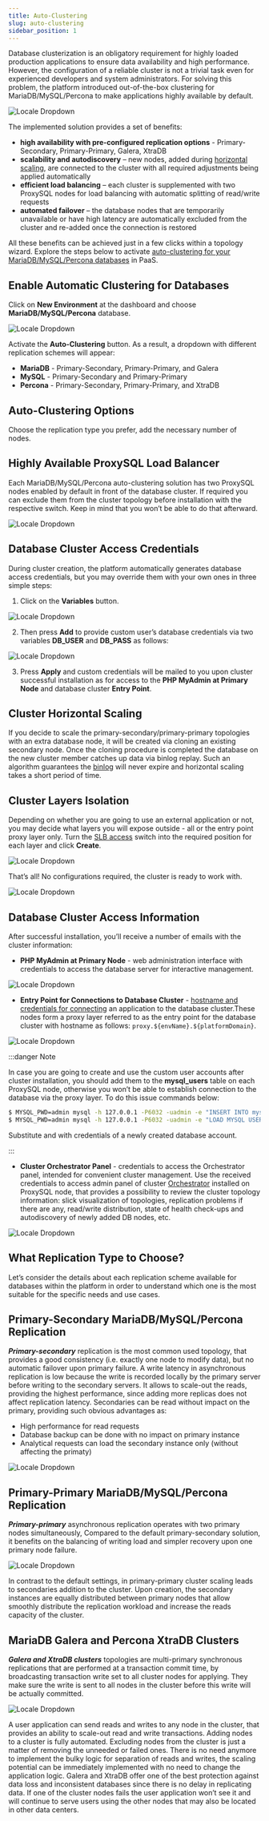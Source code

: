 ```yaml
---
title: Auto-Clustering
slug: auto-clustering
sidebar_position: 1
---
```


<!-- ## MariaDB/MySQL/Percona Auto-Сlustering -->

Database clusterization is an obligatory requirement for highly loaded production applications to ensure data availability and high performance. However, the configuration of a reliable cluster is not a trivial task even for experienced developers and system administrators. For solving this problem, the platform introduced out-of-the-box clustering for MariaDB/MySQL/Percona to make applications highly available by default.

<div style={{
    display:'flex',
    justifyContent: 'center',
    margin: '0 0 1rem 0'
}}>

![Locale Dropdown](./img/Auto-Clustering/01-mysql-mariadb-percona-scheme.svg)

</div>

The implemented solution provides a set of benefits:

- **high availability with pre-configured replication options** - Primary-Secondary, Primary-Primary, Galera, XtraDB
- **scalability and autodiscovery** – new nodes, added during [horizontal scaling](/application-setting/scaling-and-clustering/horizontal-scaling), are connected to the cluster with all required adjustments being applied automatically
- **efficient load balancing** – each cluster is supplemented with two ProxySQL nodes for load balancing with automatic splitting of read/write requests
- **automated failover** – the database nodes that are temporarily unavailable or have high latency are automatically excluded from the cluster and re-added once the connection is restored

All these benefits can be achieved just in a few clicks within a topology wizard. Explore the steps below to activate [auto-clustering for your MariaDB/MySQL/Percona databases](https://github.com/jelastic-jps/mysql-cluster) in PaaS.

## Enable Automatic Clustering for Databases

Click on **New Environment** at the dashboard and choose **MariaDB/MySQL/Percona** database.

<div style={{
    display:'flex',
    justifyContent: 'center',
    margin: '0 0 1rem 0'
}}>

![Locale Dropdown](./img/Auto-Clustering/02-new-environment.png)

</div>

Activate the **Auto-Clustering** button. As a result, a dropdown with different replication schemes will appear:

- **MariaDB** - Primary-Secondary, Primary-Primary, and Galera
- **MySQL** - Primary-Secondary and Primary-Primary
- **Percona** - Primary-Secondary, Primary-Primary, and XtraDB

## Auto-Clustering Options

Choose the replication type you prefer, add the necessary number of nodes.

## Highly Available ProxySQL Load Balancer

Each MariaDB/MySQL/Percona auto-clustering solution has two ProxySQL nodes enabled by default in front of the database cluster. If required you can exclude them from the cluster topology before installation with the respective switch. Keep in mind that you won’t be able to do that afterward.

<div style={{
    display:'flex',
    justifyContent: 'center',
    margin: '0 0 1rem 0'
}}>

![Locale Dropdown](./img/Auto-Clustering/03-auto-clustering-proxysql.png)

</div>

## Database Cluster Access Credentials

During cluster creation, the platform automatically generates database access credentials, but you may override them with your own ones in three simple steps:

1. Click on the **Variables** button.

<div style={{
    display:'flex',
    justifyContent: 'center',
    margin: '0 0 1rem 0'
}}>

![Locale Dropdown](./img/Auto-Clustering/04-database-variables.png)

</div>

2. Then press **Add** to provide custom user’s database credentials via two variables **DB_USER** and **DB_PASS** as follows:

<div style={{
    display:'flex',
    justifyContent: 'center',
    margin: '0 0 1rem 0'
}}>

![Locale Dropdown](./img/Auto-Clustering/05-add-variables.png)

</div>

3. Press **Apply** and custom credentials will be mailed to you upon cluster successful installation as for access to the **PHP MyAdmin at Primary Node** and database cluster **Entry Point**.

## Cluster Horizontal Scaling

If you decide to scale the primary-secondary/primary-primary topologies with an extra database node, it will be created via cloning an existing secondary node. Once the cloning procedure is completed the database on the new cluster member catches up data via binlog replay. Such an algorithm guarantees the [binlog](https://dev.mysql.com/doc/dev/mysql-server/latest/) will never expire and horizontal scaling takes a short period of time.

## Cluster Layers Isolation

Depending on whether you are going to use an external application or not, you may decide what layers you will expose outside - all or the entry point proxy layer only. Turn the [SLB access](/application-setting/external-access-to-applications/shared-load-balancer#deny-access-via-shared-load-balancer) switch into the required position for each layer and click **Create**.

<div style={{
    display:'flex',
    justifyContent: 'center',
    margin: '0 0 1rem 0'
}}>

![Locale Dropdown](./img/Auto-Clustering/06-database-access-via-slb.png)

</div>

That’s all! No configurations required, the cluster is ready to work with.

<div style={{
    display:'flex',
    justifyContent: 'center',
    margin: '0 0 1rem 0'
}}>

![Locale Dropdown](./img/Auto-Clustering/07-database-auto-cluster.png)

</div>

## Database Cluster Access Information

After successful installation, you’ll receive a number of emails with the cluster information:

- **PHP MyAdmin at Primary Node** - web administration interface with credentials to access the database server for interactive management.

<div style={{
    display:'flex',
    justifyContent: 'center',
    margin: '0 0 1rem 0'
}}>

![Locale Dropdown](./img/Auto-Clustering/08-access-phpmyadmin.png)

</div>

- **Entry Point for Connections to Database Cluster** - [hostname and credentials for connecting](/application-setting/domain-name-management/container-dns-hostnames#hostnames-for-specific-layers) an application to the database cluster.These nodes form a proxy layer referred to as the entry point for the database cluster with hostname as follows: `proxy.${envName}.${platformDomain}`.

<div style={{
    display:'flex',
    justifyContent: 'center',
    margin: '0 0 1rem 0'
}}>

![Locale Dropdown](./img/Auto-Clustering/09-proxy-sql-db-replication.gif)

</div>

:::danger Note

In case you are going to create and use the custom user accounts after cluster installation, you should add them to the **mysql_users** table on each ProxySQL node, otherwise you won’t be able to establish connection to the database via the proxy layer. To do this issue commands below:

```bash
$ MYSQL_PWD=admin mysql -h 127.0.0.1 -P6032 -uadmin -e "INSERT INTO mysql_users (username,password,default_hostgroup) VALUES ('<username>', '<password>', 2);"
$ MYSQL_PWD=admin mysql -h 127.0.0.1 -P6032 -uadmin -e "LOAD MYSQL USERS TO RUNTIME; SAVE MYSQL USERS TO DISK;"
```

Substitute and with credentials of a newly created database account.

:::

- **Cluster Orchestrator Panel** - credentials to access the Orchestrator panel, intended for convenient cluster management. Use the received credentials to access admin panel of cluster [Orchestrator](https://github.com/openark/orchestrator) installed on ProxySQL node, that provides a possibility to review the cluster topology information: slick visualization of topologies, replication problems if there are any, read/write distribution, state of health check-ups and autodiscovery of newly added DB nodes, etc.

<div style={{
    display:'flex',
    justifyContent: 'center',
    margin: '0 0 1rem 0'
}}>

![Locale Dropdown](./img/Auto-Clustering/10-database-cluster-orchestrator.png)

</div>

## What Replication Type to Choose?

Let’s consider the details about each replication scheme available for databases within the platform in order to understand which one is the most suitable for the specific needs and use cases.

## Primary-Secondary MariaDB/MySQL/Percona Replication

**_Primary-secondary_** replication is the most common used topology, that provides a good consistency (i.e. exactly one node to modify data), but no automatic failover upon primary failure. A write latency in asynchronous replication is low because the write is recorded locally by the primary server before writing to the secondary servers. It allows to scale-out the reads, providing the highest performance, since adding more replicas does not affect replication latency. Secondaries can be read without impact on the primary, providing such obvious advantages as:

- High performance for read requests
- Database backup can be done with no impact on primary instance
- Analytical requests can load the secondary instance only (without affecting the primaty)

<div style={{
    display:'flex',
    justifyContent: 'center',
    margin: '0 0 1rem 0'
}}>

![Locale Dropdown](./img/Auto-Clustering/11-database-cluster-primary-secondary-scheme-1.svg)

</div>

## Primary-Primary MariaDB/MySQL/Percona Replication

**_Primary-primary_** asynchronous replication operates with two primary nodes simultaneously, Compared to the default primary-secondary solution, it benefits on the balancing of writing load and simpler recovery upon one primary node failure.

<div style={{
    display:'flex',
    justifyContent: 'center',
    margin: '0 0 1rem 0'
}}>

![Locale Dropdown](./img/Auto-Clustering/12-database-cluster-primary-primary-scheme-1.svg)

</div>

In contrast to the default settings, in primary-primary cluster scaling leads to secondaries addition to the cluster. Upon creation, the secondary instances are equally distributed between primary nodes that allow smoothly distribute the replication workload and increase the reads capacity of the cluster.

## MariaDB Galera and Percona XtraDB Clusters

**_Galera and XtraDB clusters_** topologies are multi-primary synchronous replications that are performed at a transaction commit time, by broadcasting transaction write set to all cluster nodes for applying. They make sure the write is sent to all nodes in the cluster before this write will be actually committed.

<div style={{
    display:'flex',
    justifyContent: 'center',
    margin: '0 0 1rem 0'
}}>

![Locale Dropdown](./img/Auto-Clustering/13-database-cluster-xtradb-galera-scheme.svg)

</div>

A user application can send reads and writes to any node in the cluster, that provides an ability to scale-out read and write transactions. Adding nodes to a cluster is fully automated. Excluding nodes from the cluster is just a matter of removing the unneeded or failed ones. There is no need anymore to implement the bulky logic for separation of reads and writes, the scaling potential can be immediately implemented with no need to change the application logic. Galera and XtraDB offer one of the best protection against data loss and inconsistent databases since there is no delay in replicating data. If one of the cluster nodes fails the user application won’t see it and will continue to serve users using the other nodes that may also be located in other data centers.
